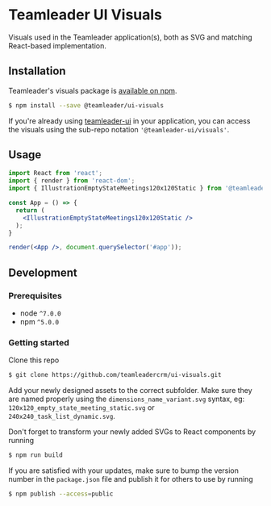 # Teamleader UI Visuals

Visuals used in the Teamleader application(s), both as SVG and matching React-based implementation.

## Installation

Teamleader's visuals package is [available on npm](https://www.npmjs.com/package/@teamleader/ui-visuals).

```sh
$ npm install --save @teamleader/ui-visuals
```

If you're already using [teamleader-ui](https://www.npmjs.com/package/teamleader-ui) in your application, you can access the visuals using the sub-repo notation `'@teamleader-ui/visuals'`.

## Usage

```jsx
import React from 'react';
import { render } from 'react-dom';
import { IllustrationEmptyStateMeetings120x120Static } from '@teamleader/ui-visuals/illustrations';

const App = () => {
  return (
    <IllustrationEmptyStateMeetings120x120Static />
  );
}

render(<App />, document.querySelector('#app'));
```

## Development

### Prerequisites
- node `^7.0.0`
- npm `^5.0.0`

### Getting started
Clone this repo

```sh
$ git clone https://github.com/teamleadercrm/ui-visuals.git
```

Add your newly designed assets to the correct subfolder. Make sure they are named properly using the `dimensions_name_variant.svg` syntax, eg: `120x120_empty_state_meeting_static.svg` or `240x240_task_list_dynamic.svg`.


Don't forget to transform your newly added SVGs to React components by running

```sh
$ npm run build
```

If you are satisfied with your updates, make sure to bump the version number in the `package.json` file and publish it for others to use by running

```sh
$ npm publish --access=public
```
